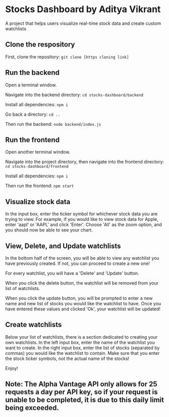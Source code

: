 # Stocks Dashboard by Aditya Vikrant
A project that helps users visualize real-time stock data and create custom watchlists

## Clone the respository
First, clone the repository: `git clone [https cloning link]`

## Run the backend
Open a terminal window.  

Navigate into the backend directory: `cd stocks-dashboard/backend`  

Install all dependencies: `npm i`

Go back a directory: `cd ..`

Then run the backend: `node backend/index.js`

## Run the frontend
Open another terminal window. 

Navigate into the project directory, then navigate into the frontend directory: `cd stocks-dashboard/frontend` 

Install all dependencies: `npm i`

Then run the frontend: `npm start`

## Visualize stock data
In the input box, enter the ticker symbol for whichever stock data you are trying to view. 
For example, if you would like to view stock data for Apple, enter 'aapl' or 'AAPL' and click 'Enter'.
Choose 'All' as the zoom option, and you should now be able to see your chart.

## View, Delete, and Update watchlists
In the bottom half of the screen, you will be able to view any watchlist you have previously created.
If not, you can proceed to create a new one!

For every watchlist, you will have a 'Delete' and 'Update' button. 

When you click the delete button, the watchlist will be removed from your list of watchlists.

When you click the update button, you will be prompted to enter a new name and new list of stocks you would like
the watchlist to have. Once you have entered these values and clicked 'Ok', your watchlist will be updated!

## Create watchlists
Below your list of watchlists, there is a section dedicated to creating your own watchlists.
In the left input box, enter the name of the watchlist you want to create.
In the right input box, enter the list of stocks (separated by commas) you would like the watchlist to contain.
Make sure that you enter the stock ticker symbols, not the actual name of the stocks!

Enjoy!


## Note: The Alpha Vantage API only allows for 25 requests a day per API key, so if your request is unable to be completed, it is due to this daily limit being exceeded.
